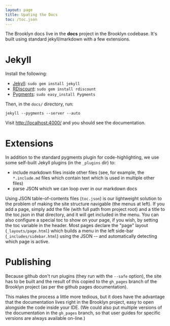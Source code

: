 ```yaml
---
layout: page
title: Upating the Docs
toc: /toc.json
---
```


The Brooklyn docs live in the **docs** project in the Brooklyn codebase.
It's built using standard jekyll/markdown with a few extensions.


# Jekyll

Install the following:

* [Jekyll](https://github.com/mojombo/jekyll/wiki/install): `sudo gem install jekyll`
* [RDiscount](https://github.com/rtomayko/rdiscount/#readme): `sudo gem install rdiscount`
* [Pygments](http://pygments.org/): `sudo easy_install Pygments`

Then, in the `docs/` directory, run:

    jekyll --pygments --server --auto

Visit [http://localhost:4000/](http://localhost:4000/) and you should see the documentation.



# Extensions

In addition to the standard pygments plugin for code-highlighting,
we use some self-built Jekyll plugins (in the `_plugins` dir) to:

* include markdown files inside other files 
  (see, for example, the `*.include.md` files which contain text
  which is used in multiple other files)
* parse JSON which we can loop over in our markdown docs

Using JSON table-of-contents files (`toc.json`) is our lightweight solution
to the problem of making the site structure navigable (the menus at left).
If you add a page, simply add the file (with full path from project root)
and a title to the toc.json in that directory, and it will get included
in the menu.  You can also configure a special toc to show on your page,
if you wish, by setting the toc variable in the header.
Most pages declare the "page" layout (`_layouts/page.html`) which builds
a menu in the left side-bar (`_includes/sidebar.html`) using the JSON --
and automatically detecting which page is active. 
 

# Publishing

Because github don't run plugins (they run with the `--safe` option),
the site has to be built and the result of this copied to the `gh_pages` branch
of the Brooklyn project (as per the github pages documentation).

This makes the process a little more tedious, but it does have the advantage 
that the documentation lives right in the Brooklyn project,
easy to open alongside the code inside your IDE.
(We could also put multiple versions of the documentation in the `gh_pages` branch,
so that user guides for specific versions are always available on-line.)

